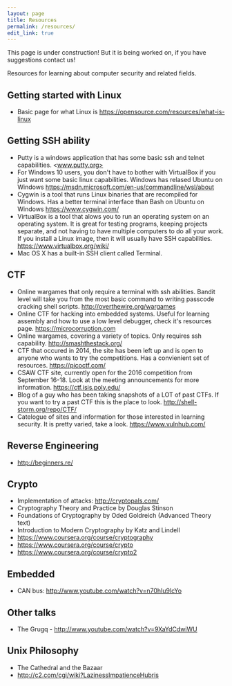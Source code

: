 ```yaml
---
layout: page
title: Resources
permalink: /resources/
edit_link: true
---
```


<span class="notice">This page is under construction! But it is being worked on, if you have suggestions contact us!</span>

Resources for learning about computer security and related fields.


## Getting started with Linux
  - Basic page for what Linux is <https://opensource.com/resources/what-is-linux>

## Getting SSH ability
  - Putty is a windows application that has some basic ssh and telnet capabilities. <www.putty.org>
  - For Windows 10 users, you don't have to bother with VirtualBox if you just want some basic linux capabilities. Windows has relased Ubuntu on Windows <https://msdn.microsoft.com/en-us/commandline/wsl/about>
  - Cygwin is a tool that runs Linux binaries that are recompiled for Windows. Has a better terminal interface than Bash on Ubuntu on Windows <https://www.cygwin.com/>
  - VirtualBox is a tool that alows you to run an operating system on an operating system. It is great for testing programs, keeping projects separate, and not having to have multiple computers to do all your work. If you install a Linux image, then it will usually have SSH capabilities. <https://www.virtualbox.org/wiki/>
  - Mac OS X has a built-in SSH client called Terminal.  

## CTF
  - Online wargames that only require a terminal with ssh abilities. Bandit level will take you from the most basic command to writing passcode cracking shell scripts. <http://overthewire.org/wargames>
  - Online CTF for hacking into embedded systems. Useful for learning assembly and how to use a low level debugger, check it's resources page. <https://microcorruption.com>
  - Online wargames, covering a variety of topics. Only requires ssh capability. <http://smashthestack.org/>
  - CTF that occured in 2014, the site has been left up and is open to anyone who wants to try the competitions. Has a convienient set of resources. <https://picoctf.com/>
  - CSAW CTF site, currently open for the 2016 competition from September 16-18. Look at the meeting announcements for more information. <https://ctf.isis.poly.edu/>
  - Blog of a guy who has been taking snapshots of a LOT of past CTFs. If you want to try a past CTF this is the place to look. <http://shell-storm.org/repo/CTF/>
  - Catelogue of sites and information for those interested in learning security. It is pretty varied, take a look. <https://www.vulnhub.com/>

## Reverse Engineering

  - http://beginners.re/

## Crypto 
  - Implementation of attacks: <http://cryptopals.com/>
  - Cryptography Theory and Practice by Douglas Stinson
  - Foundations of Cryptography by Oded Goldreich (Advanced Theory text)
  - Introduction to Modern Cryptography by Katz and Lindell
  - <https://www.coursera.org/course/cryptography>
  - <https://www.coursera.org/course/crypto>
  - <https://www.coursera.org/course/crypto2>

## Embedded
  - CAN bus: <http://www.youtube.com/watch?v=n70hIu9lcYo>

## Other talks
  - The Grugq - <http://www.youtube.com/watch?v=9XaYdCdwiWU>

## Unix Philosophy
  - The Cathedral and the Bazaar
  - <http://c2.com/cgi/wiki?LazinessImpatienceHubris>

